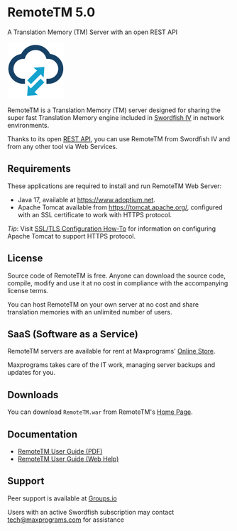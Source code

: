 # RemoteTM 5.0

 A Translation Memory (TM) Server with an open REST API

 <img src="WebContent/images/favicon.png" alt="RemoteTM icon"/>

RemoteTM is a Translation Memory (TM) server designed for sharing the super fast Translation Memory engine included in [Swordfish IV](https://maxprograms.com/products/swordfish.html) in network environments.

Thanks to its open [REST API](https://en.wikipedia.org/wiki/Representational_state_transfer), you can use RemoteTM from Swordfish IV and from any other tool via Web Services.

## Requirements

These applications are required to install and run RemoteTM Web Server:

- Java 17, available at <https://www.adoptium.net>.
- Apache Tomcat available from <https://tomcat.apache.org/>, configured with an SSL certificate to work with HTTPS protocol.

 _Tip_: Visit [SSL/TLS Configuration How-To](https://tomcat.apache.org/tomcat-9.0-doc/ssl-howto.html) for information on configuring Apache Tomcat to support HTTPS protocol.

## License

Source code of RemoteTM is free. Anyone can download the source code, compile, modify and use it at no cost in compliance with the accompanying license terms.

You can host RemoteTM on your own server at no cost and share translation memories with an unlimited number of users.

## SaaS (Software as a Service)

RemoteTM servers are available for rent at Maxprograms' [Online Store](https://www.maxprograms.com/store/buy.html).

Maxprograms takes care of the IT work, managing server backups and updates for you.

## Downloads

You can download `RemoteTM.war` from RemoteTM's [Home Page](https://maxprograms.com/products/remotetm.html).

## Documentation

- [RemoteTM User Guide (PDF)](https://www.maxprograms.com/support/remotetm.pdf)
- [RemoteTM User Guide (Web Help)](https://www.maxprograms.com/support/remotetm.html)

## Support

 Peer support is available at  [Groups.io](https://groups.io/g/maxprograms/)

 Users with an active Swordfish subscription may contact tech@maxprograms.com for assistance
